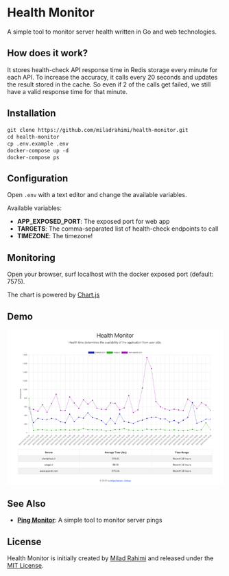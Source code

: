 # Health Monitor
A simple tool to monitor server health written in Go and web technologies.

## How does it work?
It stores health-check API response time in Redis storage every minute for each API.
To increase the accuracy, it calls every 20 seconds and updates the result stored in the cache.
So even if 2 of the calls get failed, we still have a valid response time for that minute.

## Installation
```shell
git clone https://github.com/miladrahimi/health-monitor.git
cd health-monitor
cp .env.example .env
docker-compose up -d
docker-compose ps
```

## Configuration
Open `.env` with a text editor and change the available variables.

Available variables:
* **APP_EXPOSED_PORT**: The exposed port for web app
* **TARGETS**: The comma-separated list of health-check endpoints to call
* **TIMEZONE**: The timezone!

## Monitoring
Open your browser, surf localhost with the docker exposed port (default: 7575).

The chart is powered by [Chart.js](https://www.chartjs.org)

## Demo
<p align="center">
  <img alt="Demo" src="https://github.com/miladrahimi/health-monitor/blob/master/demo.png?raw=true">
</p>

## See Also
* **[Ping Monitor](https://github.com/miladrahimi/ping-monitor)**: A simple tool to monitor server pings

## License
Health Monitor is initially created by [Milad Rahimi](https://miladrahimi.com)
and released under the [MIT License](http://opensource.org/licenses/mit-license.php).
